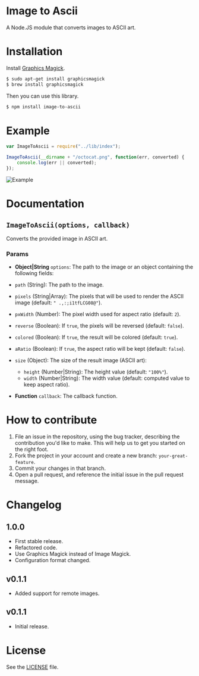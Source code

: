 Image to Ascii
==============
A Node.JS module that converts images to ASCII art.

# Installation
Install [Graphics Magick](http://www.graphicsmagick.org/).

```sh
$ sudo apt-get install graphicsmagick
$ brew install graphicsmagick
```

Then you can use this library.

```sh
$ npm install image-to-ascii
```

# Example

```js
var ImageToAscii = require("../lib/index");

ImageToAscii(__dirname + "/octocat.png", function(err, converted) {
    console.log(err || converted);
});
```

![Example](http://i.imgur.com/sjowkpL.png)

# Documentation
## `ImageToAscii(options, callback)`
Converts the provided image in ASCII art.

### Params
- **Object|String** `options`: The path to the image or an object containing the following fields:
 - `path` (String): The path to the image.
 - `pixels` (String|Array): The pixels that will be used to render the ASCII image (default: `" .,:;i1tfLCG08@"`).
 - `pxWidth` (Number): The pixel width used for aspect ratio (default: `2`).
 - `reverse` (Boolean): If `true`, the pixels will be reversed (default: `false`).
 - `colored` (Boolean): If `true`, the result will be colored (default: `true`).
 - `aRatio` (Boolean): If `true`, the aspect ratio will be kept (default: `false`).
 - `size` (Object): The size of the result image (ASCII art):
    - `height` (Number|String): The height value (default: `"100%"`).
    - `width` (Number|String): The width value (default: computed value to keep aspect ratio).

- **Function** `callback`: The callback function.


# How to contribute
1. File an issue in the repository, using the bug tracker, describing the
   contribution you'd like to make. This will help us to get you started on the
   right foot.
2. Fork the project in your account and create a new branch:
   `your-great-feature`.
3. Commit your changes in that branch.
4. Open a pull request, and reference the initial issue in the pull request
   message.

# Changelog
## 1.0.0
 - First stable release.
 - Refactored code.
 - Use Graphics Magick instead of Image Magick.
 - Configuration format changed.

## v0.1.1
 - Added support for remote images.

## v0.1.1
 - Initial release.

# License
See the [LICENSE](./LICENSE) file.
